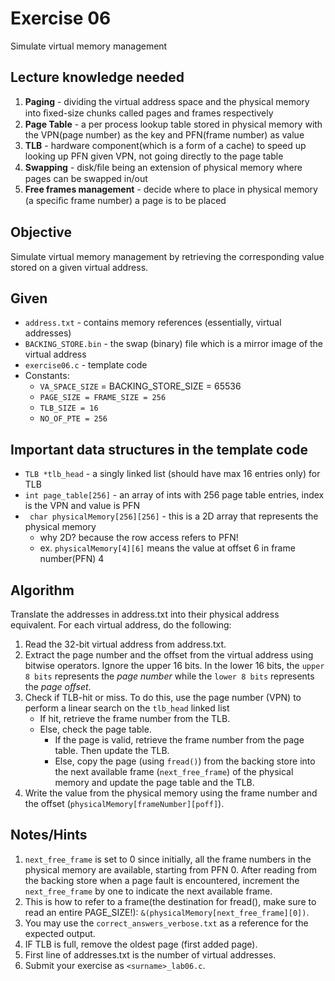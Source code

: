# Exercise 06

Simulate virtual memory management

## Lecture knowledge needed
1. **Paging** - dividing the virtual address space and the physical memory into ﬁxed-size chunks
called pages and frames respectively
2. **Page Table** - a per process lookup table stored in physical memory with the VPN(page
number) as the key and PFN(frame number) as value
3. **TLB** - hardware component(which is a form of a cache) to speed up looking up PFN given VPN,
not going directly to the page table
4. **Swapping** - disk/ﬁle being an extension of physical memory where pages can be swapped
in/out
5. **Free frames management** - decide where to place in physical memory (a speciﬁc frame
number) a page is to be placed

## Objective
Simulate virtual memory management by  retrieving the corresponding value stored on a given virtual address.

## Given
- <code>address.txt</code> - contains memory references (essentially, virtual addresses)
- <code>BACKING_STORE.bin</code> - the swap (binary) file which is a mirror image of the virtual address
- <code>exercise06.c</code> - template code
- Constants:
  - <code>VA_SPACE_SIZE</code> = BACKING_STORE_SIZE = 65536
  - <code>PAGE_SIZE = FRAME_SIZE = 256</code>
  - <code>TLB_SIZE = 16</code>
  - <code>NO_OF_PTE = 256</code>

## Important data structures in the template code
- <code>TLB *tlb_head</code> - a singly linked list (should have max 16 entries only) for TLB
- <code>int page_table[256]</code> - an array of ints with 256 page table entries, index is the VPN and value is PFN
- <code> char physicalMemory[256][256]</code> - this is a 2D array that represents the physical memory
  - why 2D? because the row access refers to PFN!
  - ex. <code>physicalMemory[4][6]</code> means the value at offset 6 in frame number(PFN) 4

## Algorithm

Translate the addresses in address.txt into their physical address equivalent. For each virtual address, do the following:
1. Read the 32-bit virtual address from address.txt.
2. Extract the page number and the offset from the virtual address using bitwise operators. Ignore the upper 16 bits. In the lower 16 bits, the `upper 8 bits` represents the *page number* while the `lower 8 bits` represents the *page offset*.
3. Check if TLB-hit or miss. To do this, use the page number (VPN) to perform a linear search on the <code>tlb_head</code> linked list
    - If hit, retrieve the frame number from the TLB. 
    - Else, check the page table.
        - If the page is valid, retrieve the frame number from the page table. Then update the TLB.
        - Else, copy the page (using <code>fread()</code>) from the backing store into the next available frame (<code>next_free_frame</code>) of the physical memory and update the page table and the TLB.
4. Write the value from the physical memory using the frame number and the offset (<code>physicalMemory[frameNumber][poff]</code>).



## Notes/Hints
1. <code>next_free_frame</code> is set to 0 since initially, all the frame numbers in the physical
memory are available, starting from PFN 0. After reading from the backing store when a page fault is encountered, increment the <code>next_free_frame</code> by one to indicate the next available frame.
2. This is how to refer to a frame(the destination for fread(), make sure to read an entire
PAGE_SIZE!): <code>&(physicalMemory[next_free_frame][0])</code>.
3. You may use the `correct_answers_verbose.txt` as a reference for the expected output.
4. IF TLB is full, remove the oldest page (first added page).
5. First line of addresses.txt is the number of virtual addresses.
6. Submit your exercise as `<surname>_lab06.c`.
